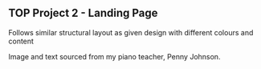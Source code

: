 ## TOP Project 2 - Landing Page

Follows similar structural layout as given design with different colours and content

Image and text sourced from my piano teacher, Penny Johnson.
